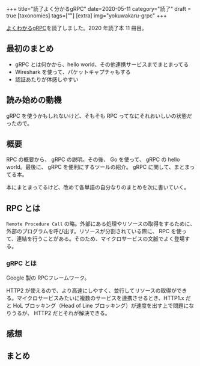 +++
title="読了よく分かるgRPC"
date=2020-05-11
category="読了"
draft = true
[taxonomies]
tags=[""]
[extra]
img="yokuwakaru-grpc"
+++

[よくわかるgRPC](https://booth.pm/ja/items/1557285)を読了しました。2020 年読了本 11 冊目。

## 最初のまとめ

* gRPC とは何かから、hello world、その他連携サービスまでまとまってる
* Wireshark を使って、パケットキャプチャもする
* 認証あたりが体感しやすい

## 読み始めの動機

gRPC を使うかもしれないけど、そもそも RPC ってなにそれおいしいの状態だったので。

## 概要

RPC の概要から、 gRPC の説明。その後、 Go を使って、 gRPC の hello world。最後に、 gRPC を便利にするツールの紹介。 gRPC に関して、まとまってる本。

本にまとまってるけど、改めて各単語の自分なりのまとめを次に書いていく。

## RPC とは

  `Remote Procedure Call` の略。外部にある処理やリソースの取得をするために、外部のプログラムを呼び出す。リソースが分割されている際に、 RPC を使って、連結を行うことがある。そのため、マイクロサービスの文脈でよく登場する。

### gRPC とは

Google 製の RPCフレームワーク。

HTTP2 が使えるので、より高速にしやすく、並行してリソースの取得ができる。マイクロサービスみたいに複数のサービスを連携させるとき、HTTP1.x だと HoL ブロッキング（Head of Line ブロッキング）が速度を出す上で問題になりうるが、 HTTP2 だとそれが解決できる。

## 感想



## まとめ

